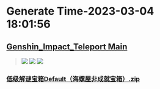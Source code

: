 # Generate Time-2023-03-04 18:01:56

## [Genshin_Impact_Teleport Main](https://github.com/Sam5440/Genshin_Impact_Teleport)

>![](https://komarev.com/ghpvc/?username=done439)
>![](https://komarev.com/ghpvc/?username=done438)
>![](https://komarev.com/ghpvc/?username=done437)

### [低级解谜宝箱Default（海螺屋非成就宝箱）.zip](https://raw.githubusercontent.com/Sam5440/Genshin_Impact_Teleport/download/ManualCollectPoint/Chest/Generate%20Chest/%E9%9D%9E%E6%88%90%E5%B0%B1/%E4%BD%8E%E7%BA%A7%E8%A7%A3%E8%B0%9C%E5%AE%9D%E7%AE%B1Default%EF%BC%88%E6%B5%B7%E8%9E%BA%E5%B1%8B%E9%9D%9E%E6%88%90%E5%B0%B1%E5%AE%9D%E7%AE%B1%EF%BC%89.zip)

